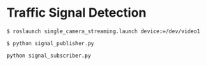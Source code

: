 # Traffic Signal Detection

```
$ roslaunch single_camera_streaming.launch device:=/dev/video1
```
```
$ python signal_publisher.py
```
```
python signal_subscriber.py
```
